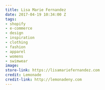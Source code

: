 ```yaml
---
title: Lisa Marie Fernandez
date: 2017-04-19 10:34:00 Z
tags:
- shopify
- e-commerce
- design
- inspiration
- clothing
- fashion
- apparel
- womens
- swimwear
image: 
store-link: https://lisamariefernandez.com
credit: Lemonade
credit-link: http://lemonadeny.com
---
```


